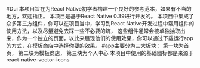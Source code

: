 #Dui
        本项目旨在为React Native初学者构建一个良好的参考范本，如果有不当的地方，欢迎指正。
        本项目是基于React Native 0.39进行开发的。
本项目中集成了众多第三方组件，你可以在项目当中，学习到React Native开发过程中常用组件的使用方法，以及尽量避免去踩一些不必要的坑，
这些组件通常会被单独抽取出来，作为一个独立的页面，以此来展现他们的使用效果，你可以通过下载运行app的方式，在模板商店中选择你要的效果。
#app主要分为三大板块：
        第一块为首页，
        第二块为模板商店，
        第三块为个人中心
本项目中使用的基础图标都是来源于react-native-vector-icons
